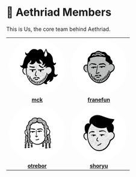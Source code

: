 # 🧩 Aethriad Members

This is Us, the core team behind Aethriad.

<div align="center">

<table>
  <tr>
    <td align="center">
      <img src="https://github.com/Aethriad/Aethriad/blob/main/img/pfp/mck.png" width="150" height="150" style="border-radius: 50%; transition: filter 0.3s;" onmouseover="this.style.filter='brightness(80%)'" onmouseout="this.style.filter='brightness(100%)'" />
      <br />
      <strong><a href="https://github.com/user1">mck</a></strong>
    </td>
    <td align="center">
      <img src="https://github.com/Aethriad/Aethriad/blob/main/img/pfp/franefun.png" width="150" height="150" style="border-radius: 50%; transition: filter 0.3s;" onmouseover="this.style.filter='brightness(80%)'" onmouseout="this.style.filter='brightness(100%)'" />
      <br />
      <strong><a href="https://github.com/franefun">franefun</a></strong>
    </td>
  </tr>
  <tr>
    <td align="center">
      <img src="https://github.com/Aethriad/Aethriad/blob/main/img/pfp/otrebor.png" width="150" height="150" style="border-radius: 50%; transition: filter 0.3s;" onmouseover="this.style.filter='brightness(80%)'" onmouseout="this.style.filter='brightness(100%)'" />
      <br />
      <strong><a href="https://github.com/Otrebor03">otrebor</a></strong>
    </td>
    <td align="center">
      <img src="https://github.com/Aethriad/Aethriad/blob/main/img/pfp/shoryu.png" width="150" height="150" style="border-radius: 50%; transition: filter 0.3s;" onmouseover="this.style.filter='brightness(80%)'" onmouseout="this.style.filter='brightness(100%)'" />
      <br />
      <strong><a href="https://github.com/Sh0ryuu">shoryu</a></strong>
    </td>
  </tr>
</table>

</div>
